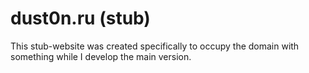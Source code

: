 # dust0n.ru (stub)

This stub-website was created specifically to occupy the domain with something while I develop the main version.
